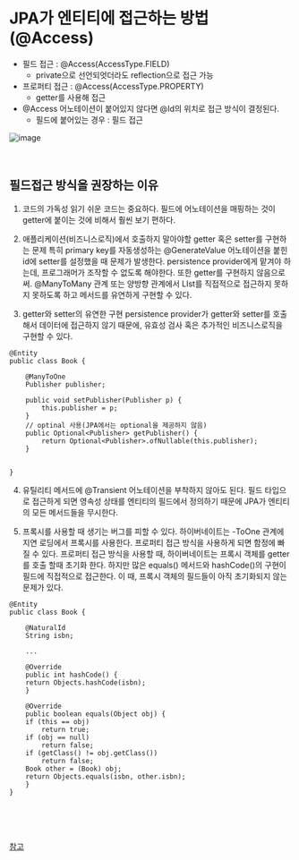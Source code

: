 # JPA가 엔티티에 접근하는 방법(@Access)

- 필드 접근 : @Access(AccessType.FIELD)
  - private으로 선언되엇더라도 reflection으로 접근 가능
- 프로퍼티 접근 : @Access(AccessType.PROPERTY)
  - getter를 사용해 접근
- @Access 어노테이션이 붙어있지 않다면 @Id의 위치로 접근 방식이 결정된다.
  - 필드에 붙어있는 경우 : 필드 접근

![image](https://user-images.githubusercontent.com/74396651/225780332-00dc8a6f-33eb-4e0b-996c-d88966edab71.png)


<br>

## 필드접근 방식을 권장하는 이유

1. 코드의 가독성
읽기 쉬운 코드는 중요하다.
필드에 어노테이션을 매핑하는 것이 getter에 붙이는 것에 비해서 훨씬 보기 편하다.

2. 애플리케이션(비즈니스로직)에서 호출하지 말아야할 getter 혹은 setter를 구현하는 문제
특히 primary key를 자동생성하는 @GenerateValue 어노테이션을 붙힌 id에 setter를 설정했을 때 문제가 발생한다.
persistence provider에게 맡겨야 하는데, 프로그래머가 조작할 수 없도록 해야한다.
또한 getter를 구현하지 않음으로써. @ManyToMany 관계 또는 양방향 관계에서 LIst를 직접적으로 접근하지 못하지 못하도록 하고 메서드를 유연하게 구현할 수 있다.

3. getter와 setter의 유연한 구현
persistence provider가 getter와 setter를 호출해서 데이터에 접근하지 않기
때문에, 유효성 검사 혹은 추가적인 비즈니스로직을 구현할 수 있다.
```
@Entity
public class Book {
 
    @ManyToOne
    Publisher publisher;
  
    public void setPublisher(Publisher p) {
        this.publisher = p;
    }
  	// optinal 사용(JPA에서는 optional을 제공하지 않음)
    public Optional<Publisher> getPublisher() {
        return Optional<Publisher>.ofNullable(this.publisher);
    }
  
    
}
```

4. 유틸리티 메서드에 @Transient 어노테이션을 부착하지 않아도 된다.
필드 타입으로 접근하게 되면 영속성 상태를 엔티티의 필드에서 정의하기 때문에 JPA가 엔티티의 모든 메서드들을 무시한다.

5. 프록시를 사용할 때 생기는 버그를 피할 수 있다.
하이버네이트는 -ToOne 관계에 지연 로딩에서 프록시를 사용한다.
프로퍼티 접근 방식을 사용하게 되면 함정에 빠질 수 있다.
프로퍼티 접근 방식을 사용할 때, 하이버네이트는 프록시 객체를 getter를 호출 할때 초기화 한다.
하지만 많은 equals() 메서드와 hashCode()의 구현이 필드에 직접적으로 접근한다.
이 때, 프록시 객체의 필드들이 아직 초기화되지 않는 문제가 있다.

```
@Entity
public class Book {
 
    @NaturalId
    String isbn;
 
    ...
  
    @Override
    public int hashCode() {
    return Objects.hashCode(isbn);
    }
 
    @Override
    public boolean equals(Object obj) {
    if (this == obj)
        return true;
    if (obj == null)
        return false;
    if (getClass() != obj.getClass())
        return false;
    Book other = (Book) obj;
    return Objects.equals(isbn, other.isbn);
    }
}

```


<br>
<br>
<br>

[참고](https://velog.io/@cmsskkk/JPA-Access)
